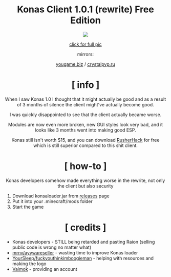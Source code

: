 <div align="center">

# Konas Client 1.0.1 (rewrite) Free Edition

![](https://crystalpvp.ru/konasrewrite/logo.png?pleaseiplogme)

[click for full pic](https://crystalpvp.ru/konasrewrite/logo_full.png)

mirrors:

[yougame.biz](https://yougame.biz/threads/231176/) / [crystalpvp.ru](https://crystalpvp.ru/konasrewrite/)

#
# [ info ]
When I saw Konas 1.0 I thought that it might actually be good and as a result of 3 months of silence the client might've actually become good.

I was quickly disappointed to see that the client actually became worse.

Modules are now even more broken, new GUI styles look very bad, and it looks like 3 months went into making good ESP.

Konas still isn't worth $15, and you can download [RusherHack](https://github.com/PlutoSolutions/John/blob/main/README.md) for free which is still superior compared to this shit client.

# [ how-to ]

Konas developers somehow made everything worse in the rewrite, not only the client but also security

</div>

1. Download konsaloader.jar from [releases](https://github.com/PlutoSolutions/KonasRewrite/releases) page
0. Put it into your .minecraft/mods folder
0. Start the game

<div align="center">

# [ credits ]

</div>

+ Konas developers - STILL being retarded and pasting Raion (selling public code is wrong no matter what)
+ [mrnv/ayywareseller](https://github.com/mr-nv) - wasting time to improve Konas loader
+ [YourSleep/fuckyouthinkimboogieman](https://github.com/fuckyouthinkimboogieman) - helping with resources and making the logo
+ [Vaimok](https://github.com/Vaimok) - providing an account
